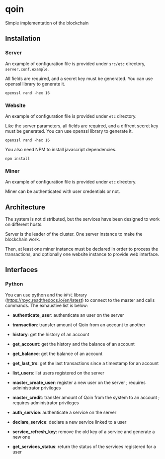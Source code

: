 # qoin

Simple implementation of the blockchain

## Installation

### Server

An example of configuration file is provided under `src/etc` directory, `server.conf.example`.

All fields are required, and a secret key must be generated. You can use openssl library to generate it.

`openssl rand -hex 16`

### Website

An example of configuration file is provided under `etc` directory.

Like the server parameters, all fields are required, and a diffrent secret key must be generated. You can use openssl library to generate it.

`openssl rand -hex 16`

You also need NPM to install javascript dependencies.

`npm install`

### Miner

An example of configuration file is provided under `etc` directory.

Miner can be authenticated with user credentials or not.

## Architecture

The system is not distributed, but the services have been designed to work on different hosts.

Server is the leader of the cluster. One server instance to make the blockchain work.

Then, at least one miner instance must be declared in order to process the transactions, and optionally one website instance to provide web interface.

## Interfaces

### Python

You can use python and the `RPYC` library (https://rpyc.readthedocs.io/en/latest) to connect to the master and calls commands. The exhaustive list is below:

* **authenticate_user**: authenticate an user on the server
* **transaction**: transfer amount of Qoin from an account to another
* **history**: get the history of an account
* **get_account**: get the history and the balance of an account
* **get_balance**: get the balance of an account
* **get_last_trs**: get the last transactions since a timestamp for an account
* **list_users**: list users registered on the server
* **master_create_user**: register a new user on the server ; requires administrator privileges

* **master_credit**: transfer amount of Qoin from the system to an account ; requires administrator privileges
* **auth_service**: authenticate a service on the server
* **declare_service**: declare a new service linked to a user
* **service_refresh_key**: remove the old key of a service and generate a new one
* **get_services_status**: return the status of the services registered for a user
